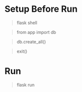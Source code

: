 # Setup Before Run
>flask shell

> from app import db

> db.create_all()

> exit()


# Run
> flask run

